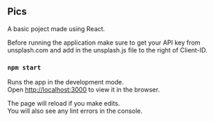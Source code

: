 ## Pics

A basic poject made using React.

Before running the application make sure to get your API key from unsplash.com and add in the unsplash.js file to the right of Client-ID.

### `npm start`

Runs the app in the development mode.<br />
Open [http://localhost:3000](http://localhost:3000) to view it in the browser.

The page will reload if you make edits.<br />
You will also see any lint errors in the console.